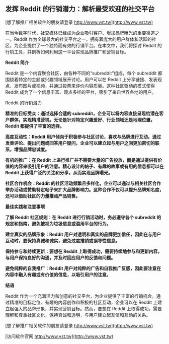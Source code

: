 ## **发挥 Reddit 的行销潜力：解析最受欢迎的社交平台**

[想了解推广相关软件的朋友请登录 http://www.vst.tw](http://www.vst.tw)

在当今数字时代，社交媒体已经成为企业吸引客户、增加品牌曝光的重要渠道之一。Reddit 作为全球最大的社交平台之一，拥有着庞大的用户群体和活跃的社区，为企业提供了一个独特而有效的行销平台。在本文中，我们将探讨 Reddit 的行销工具，并剖析如何利用这一平台实现品牌推广和营销目标。

**Reddit 简介**

Reddit 是一个内容聚合社区，由各种不同的“subreddit”组成，每个 subreddit 都围绕着特定的主题或兴趣领域展开讨论。用户可以在 Reddit 上分享链接、发表观点、发布图片或视频，并通过投票来评价内容质量。这种社区驱动的模式使得 Reddit 成为了一个信息丰富、观点多样的平台，吸引了来自世界各地的用户。

Reddit 的行销潜力

**精准的目标受众：通过选择合适的 subreddit，企业可以将内容直接呈现给潜在客户群体，实现精准营销。无论是针对特定兴趣爱好、行业领域还是地理位置，Reddit 都提供了丰富的选择。**

**高度互动性：Reddit 用户倾向于积极参与社区讨论，喜欢与品牌进行互动。通过发表评论、提出问题或回答用户疑问，企业可以建立起与用户之间更加密切的联系，增强品牌忠诚度。**

**有机的推广：在 Reddit 上进行推广并不需要大量的广告投放，而是通过提供有价值的内容来吸引用户的注意。精心设计的帖子、有趣的故事或有用的信息都可以在 Reddit 上获得广泛的关注和分享，从而实现品牌曝光。**

**社区合作机会：Reddit 的社区活动频繁且多样化，企业可以通过与相关社区合作举办活动或赞助特定帖子来扩大品牌影响力。这种合作不仅可以提升品牌知名度，还可以借助社区的力量推动产品销售。**

**最佳实践和注意事项**

**了解 Reddit 社区规则：在 Reddit 进行行销活动时，务必遵守各个 subreddit 的规定和指南，避免被视为垃圾信息或滥用平台的行为。**

**建立真实的品牌形象：Reddit 用户对透明和真实的品牌更加信任，因此在与用户互动时，要保持真诚和诚实，避免过度推销或误导性信息。**

**保持参与和持续更新：要想在 Reddit 上取得成功，需要持续地参与和更新内容，与用户保持良好的沟通，并及时回应用户的反馈和问题。**

**避免纯粹的自我推广：Reddit 用户对纯粹的广告和自我推广反感，因此要注意在内容中融入有趣或有价值的信息，以吸引用户的注意。**

**结语**

Reddit 作为一个充满活力和创意的社交平台，为企业提供了丰富的行销机会。通过精准的目标定位、有趣的内容创作和积极的社区互动，企业可以在 Reddit 上建立起强大的品牌形象，并实现营销目标。然而，要想在 Reddit 上取得成功，需要理解和尊重社区文化，保持真诚和透明，与用户建立起互信和互动的关系。

[想了解推广相关软件的朋友请登录 http://www.vst.tw](http://www.vst.tw)


[访问软件官网 http://www.vst.tw](http://www.vst.tw)

